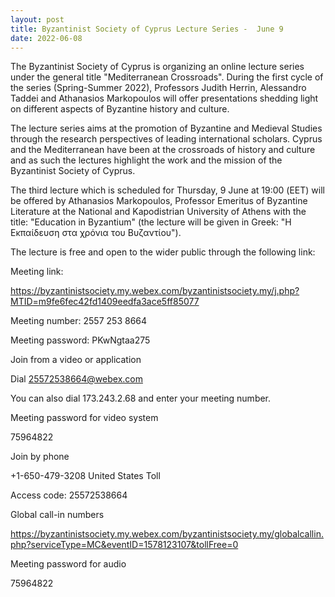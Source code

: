 ```yaml
---
layout: post
title: Byzantinist Society of Cyprus Lecture Series -  June 9
date: 2022-06-08
---
```


The Byzantinist Society of Cyprus is organizing an online lecture series
under the general title "Mediterranean Crossroads". During the first
cycle of the series (Spring-Summer 2022), Professors Judith Herrin,
Alessandro Taddei and Athanasios Markopoulos will offer presentations
shedding light on different aspects of Byzantine history and
culture.

The lecture series aims at the promotion of
Byzantine and Medieval Studies through the research perspectives of
leading international scholars. Cyprus and the Mediterranean have been
at the crossroads of history and culture and as such the lectures
highlight the work and the mission of the Byzantinist Society of
Cyprus.

The third lecture which is scheduled for Thursday, 9
June at 19:00 (ΕΕΤ) will be offered by Athanasios Markopoulos, Professor
Emeritus of Byzantine Literature at the National and Kapodistrian
University of Athens with the title: "Education in Byzantium" (the
lecture will be given in Greek: "Η Εκπαίδευση στα χρόνια του
Βυζαντίου").

The lecture is free and open to the wider
public through the following link:

Meeting
link:

<https://byzantinistsociety.my.webex.com/byzantinistsociety.my/j.php?MTID=m9fe6fec42fd1409eedfa3ace5ff85077>

Meeting
number: 2557 253 8664

Meeting password:
PKwNgtaa275

Join from a video or application

Dial
<25572538664@webex.com>

You can also dial 173.243.2.68 and
enter your meeting number.

Meeting password for video
system

75964822

Join by
phone

+1-650-479-3208 United States Toll

Access
code: 25572538664

Global call-in
numbers

<https://byzantinistsociety.my.webex.com/byzantinistsociety.my/globalcallin.php?serviceType=MC&eventID=1578123107&tollFree=0>

Meeting
password for audio

75964822

